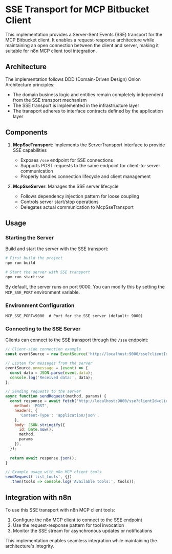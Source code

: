 # SSE Transport for MCP Bitbucket Client

This implementation provides a Server-Sent Events (SSE) transport for the MCP Bitbucket client. It enables a request-response architecture while maintaining an open connection between the client and server, making it suitable for n8n MCP client tool integration.

## Architecture

The implementation follows DDD (Domain-Driven Design) Onion Architecture principles:

- The domain business logic and entities remain completely independent from the SSE transport mechanism
- The SSE transport is implemented in the infrastructure layer
- The transport adheres to interface contracts defined by the application layer

## Components

1. **McpSseTransport**: Implements the ServerTransport interface to provide SSE capabilities
   - Exposes `/sse` endpoint for SSE connections
   - Supports POST requests to the same endpoint for client-to-server communication
   - Properly handles connection lifecycle and client management

2. **McpSseServer**: Manages the SSE server lifecycle 
   - Follows dependency injection pattern for loose coupling
   - Controls server start/stop operations
   - Delegates actual communication to McpSseTransport

## Usage

### Starting the Server

Build and start the server with the SSE transport:

```bash
# First build the project
npm run build

# Start the server with SSE transport
npm run start:sse
```

By default, the server runs on port 9000. You can modify this by setting the `MCP_SSE_PORT` environment variable.

### Environment Configuration

```
MCP_SSE_PORT=9000  # Port for the SSE server (default: 9000)
```

### Connecting to the SSE Server

Clients can connect to the SSE transport through the `/sse` endpoint:

```javascript
// Client-side connection example
const eventSource = new EventSource('http://localhost:9000/sse?clientId=client123');

// Listen for messages from the server
eventSource.onmessage = (event) => {
  const data = JSON.parse(event.data);
  console.log('Received data:', data);
};

// Sending requests to the server
async function sendRequest(method, params) {
  const response = await fetch('http://localhost:9000/sse?clientId=client123', {
    method: 'POST',
    headers: {
      'Content-Type': 'application/json',
    },
    body: JSON.stringify({
      id: Date.now(),
      method,
      params
    }),
  });
  
  return await response.json();
}

// Example usage with n8n MCP client tools
sendRequest('list_tools', {})
  .then(tools => console.log('Available tools:', tools));
```

## Integration with n8n

To use this SSE transport with n8n MCP client tools:

1. Configure the n8n MCP client to connect to the SSE endpoint
2. Use the request-response pattern for tool invocation
3. Monitor the SSE stream for asynchronous updates or notifications

This implementation enables seamless integration while maintaining the architecture's integrity.
